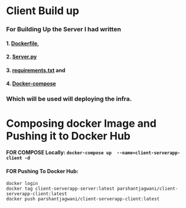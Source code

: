 # Client Build up

### For Building Up the Server I had written 

#### 1. [Dockerfile](https://github.com/Parshant-Jagwani/Dice-Capstone-Project-PJ/blob/main/client/Dockerfile), 
#### 2. [Server.py](https://github.com/Parshant-Jagwani/Dice-Capstone-Project-PJ/blob/main/client/server.py) 
#### 3. [requirements.txt](https://github.com/Parshant-Jagwani/Dice-Capstone-Project-PJ/blob/main/client/client.py)  and 
#### 4. [Docker-compose](https://github.com/Parshant-Jagwani/Dice-Capstone-Project-PJ/blob/main/client/docker-compose) 

### Which will be used will deploying the infra.

# Composing docker Image and Pushing it to Docker Hub

#### FOR COMPOSE Locally: `docker-compose up  --name=client-serverapp-client -d`

#### FOR Pushing To Docker Hub:
```
docker login
docker tag client-serverapp-server:latest parshantjagwani/client-serverapp-client:latest
docker push parshantjagwani/client-serverapp-client:latest
```
